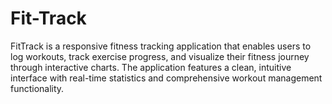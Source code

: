 # Fit-Track
FitTrack is a responsive fitness tracking application that enables users to log workouts, track exercise progress, and visualize their fitness journey through interactive charts. The application features a clean, intuitive interface with real-time statistics and comprehensive workout management functionality.
